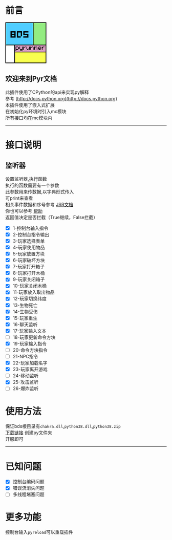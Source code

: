 # 前言
![logo](logo.png)<br>
## 欢迎来到Pyr文档
此插件使用了CPython的api来实现py解释<br>
参考
[http://docs.python.org](http://docs.python.org)<br>
本插件使用了嵌入式扩展<br>
在初始化py环境时引入mc模块<br>
所有接口均在mc模块内
***
# 接口说明
## 监听器
设置监听器,执行函数<br>
执行的函数需要有一个参数<br>
此参数用来传数据,以字典形式传入<br>
可print来查看<br>
相关事件数据和序号参考
[JSR文档](http://game.xiafox.com/jsrdevdoc.htm#reg_t2)<br>
你也可以参考
[帮助](帮助.txt)<br>
返回值决定是否拦截（True继续，False拦截）<br>
* [x] 1-控制台输入指令
* [x] 2-控制台指令输出
* [x] 3-玩家选择表单
* [x] 4-玩家使用物品
* [x] 5-玩家放置方块
* [x] 6-玩家破坏方块
* [x] 7-玩家打开箱子
* [x] 8-玩家打开木桶
* [x] 9-玩家关闭箱子
* [x] 10-玩家关闭木桶
* [x] 11-玩家放入取出物品
* [x] 12-玩家切换纬度
* [x] 13-生物死亡
* [x] 14-生物受伤
* [x] 15-玩家重生
* [x] 16-聊天监听
* [x] 17-玩家输入文本
* [ ] 18-玩家更新命令方块
* [x] 19-玩家输入指令
* [ ] 20-命令方块指令
* [ ] 21-NPC指令
* [x] 22-玩家加载名字
* [x] 23-玩家离开游戏
* [ ] 24-移动监听
* [x] 25-攻击监听
* [ ] 26-爆炸监听
# 使用方法
保证bds根目录有`chakra.dll`,`python38.dll`,`python38.zip`<br>
[下载链接](https://www.python.org/ftp/python/3.8.6/python-3.8.6-embed-amd64.zip)
创建py文件夹<br>
开服即可<br>
***
# 已知问题
* [x] 控制台编码问题
* [x] 错误流消失问题
* [ ] 多线程堵塞问题
# 更多功能
控制台输入`pyreload`可以重载插件